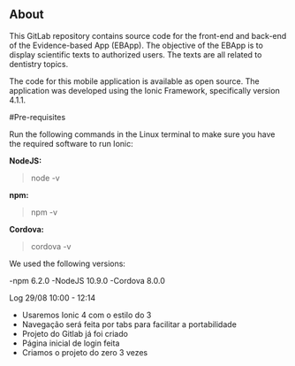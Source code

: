 ## About

This GitLab repository contains source code for the front-end and back-end of the Evidence-based App (EBApp). The objective of the EBApp is to display scientific texts to authorized users. The texts are all related to dentistry topics.

The code for this mobile application is available as open source. The application was developed using the Ionic Framework, specifically version 4.1.1.

#Pre-requisites

Run the following commands in the Linux terminal to make sure you have the required software to run Ionic:

<b>NodeJS:</b>
> node -v

<b>npm:</b>
> npm -v

<b>Cordova:</b>
> cordova -v

We used the following versions:

-npm 6.2.0
-NodeJS 10.9.0
-Cordova 8.0.0

Log 29/08 10:00 - 12:14
 - Usaremos Ionic 4 com o estilo do 3
 - Navegação será feita por tabs para facilitar a portabilidade
 - Projeto do Gitlab já foi criado
 - Página inicial de login feita
 - Criamos o projeto do zero 3 vezes
